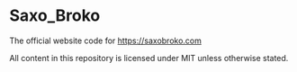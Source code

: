 # Saxo_Broko
The official website code for https://saxobroko.com

All content in this repository is licensed under MIT unless otherwise stated.
